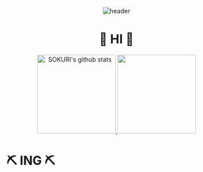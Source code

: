 <div align="center">
  <img src="https://capsule-render.vercel.app/api?type=rounded&color=gradient&customColorList=3&text=🌱%20🐰%20🌱&animation=scaleIn&fontSize=40&fontAlignY=50&fontAlign=50&height=180" alt="header">
</div>

<h1 align="center">🌼 HI 🌼</h1>
<p align="center">
  <a href="https://github.com/hhzzk">
    <img height="180" src="https://github-readme-stats.vercel.app/api?username=hhzzk&show_icons=true&include_all_commits=true&hide_border=true&bg_color=30,82c3d7,68b6f0,bfe49f&title_color=fff&text_color=fff" alt="SOKURI's github stats" />
  </a>
  <a href="https://github.com/hhzzk">
    <img height="180" src="https://github-readme-stats.vercel.app/api/top-langs/?username=hhzzk&layout=compact&hide_border=true&bg_color=30,68b6f0,82c3d7&title_color=fff&text_color=fff" />
  </a>
</p>

# ⛏️ ING ⛏️


